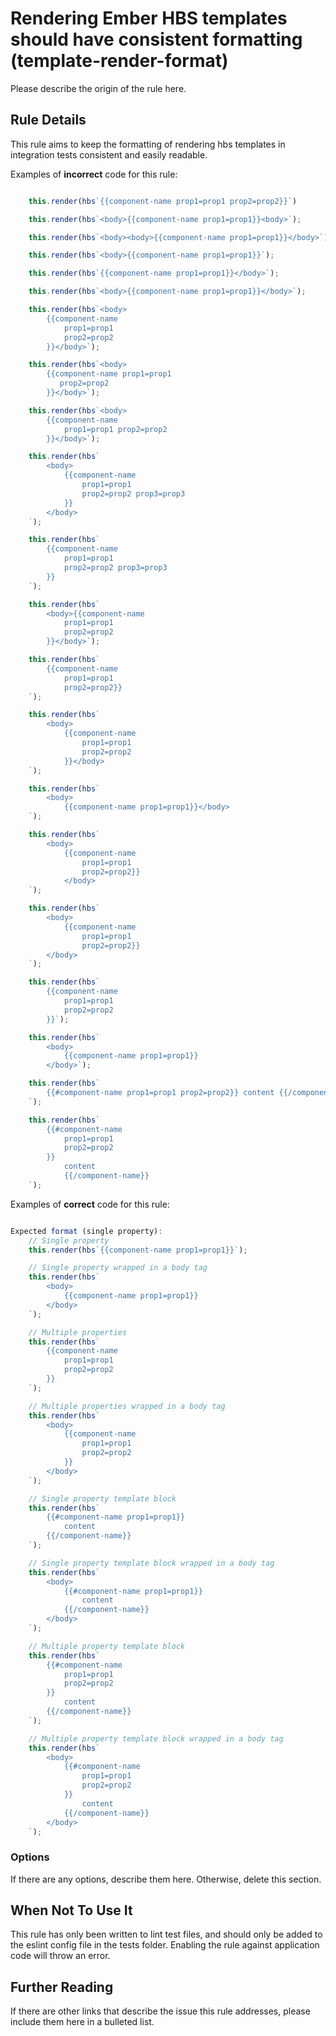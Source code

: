 # Rendering Ember HBS templates should have consistent formatting (template-render-format)

Please describe the origin of the rule here.


## Rule Details

This rule aims to keep the formatting of rendering hbs templates in integration tests consistent and easily readable.

Examples of **incorrect** code for this rule:

```js

    this.render(hbs`{{component-name prop1=prop1 prop2=prop2}}`)

    this.render(hbs`<body>{{component-name prop1=prop1}}<body>`);

    this.render(hbs`<body><body>{{component-name prop1=prop1}}</body>`);

    this.render(hbs`<body>{{component-name prop1=prop1}}`);

    this.render(hbs`{{component-name prop1=prop1}}</body>`);

    this.render(hbs`<body>{{component-name prop1=prop1}}</body>`);

    this.render(hbs`<body>
        {{component-name
            prop1=prop1
            prop2=prop2
        }}</body>`);

    this.render(hbs`<body>
        {{component-name prop1=prop1
           prop2=prop2
        }}</body>`);

    this.render(hbs`<body>
        {{component-name
            prop1=prop1 prop2=prop2
        }}</body>`);

    this.render(hbs`
        <body>
            {{component-name
                prop1=prop1
                prop2=prop2 prop3=prop3
            }}
        </body>
    `);

    this.render(hbs`
        {{component-name
            prop1=prop1
            prop2=prop2 prop3=prop3
        }}
    `);

    this.render(hbs`
        <body>{{component-name
            prop1=prop1
            prop2=prop2
        }}</body>`);

    this.render(hbs`
        {{component-name
            prop1=prop1
            prop2=prop2}}
    `);

    this.render(hbs`
        <body>
            {{component-name
                prop1=prop1
                prop2=prop2
            }}</body>
    `);

    this.render(hbs`
        <body>
            {{component-name prop1=prop1}}</body>
    `);

    this.render(hbs`
        <body>
            {{component-name
                prop1=prop1
                prop2=prop2}}
            </body>
    `);

    this.render(hbs`
        <body>
            {{component-name
                prop1=prop1
                prop2=prop2}}
        </body>
    `);

    this.render(hbs`
        {{component-name
            prop1=prop1
            prop2=prop2
        }}`);

    this.render(hbs`
        <body>
            {{component-name prop1=prop1}}
        </body>`);

    this.render(hbs`
        {{#component-name prop1=prop1 prop2=prop2}} content {{/component-name}}
    `);

    this.render(hbs`
        {{#component-name
            prop1=prop1
            prop2=prop2
        }}
            content
            {{/component-name}}
    `);
```

Examples of **correct** code for this rule:

```js

Expected format (single property):
    // Single property
    this.render(hbs`{{component-name prop1=prop1}}`);

    // Single property wrapped in a body tag
    this.render(hbs`
        <body>
            {{component-name prop1=prop1}}
        </body>
    `);

    // Multiple properties
    this.render(hbs`
        {{component-name
            prop1=prop1
            prop2=prop2
        }}
    `);

    // Multiple properties wrapped in a body tag
    this.render(hbs`
        <body>
            {{component-name
                prop1=prop1
                prop2=prop2
            }}
        </body>
    `);

    // Single property template block
    this.render(hbs`
        {{#component-name prop1=prop1}}
            content
        {{/component-name}}
    `);

    // Single property template block wrapped in a body tag
    this.render(hbs`
        <body>
            {{#component-name prop1=prop1}}
                content
            {{/component-name}}
        </body>
    `);

    // Multiple property template block
    this.render(hbs`
        {{#component-name
            prop1=prop1
            prop2=prop2
        }}
            content
        {{/component-name}}
    `);

    // Multiple property template block wrapped in a body tag
    this.render(hbs`
        <body>
            {{#component-name
                prop1=prop1
                prop2=prop2
            }}
                content
            {{/component-name}}
        </body>
    `);

```

### Options

If there are any options, describe them here. Otherwise, delete this section.

## When Not To Use It

This rule has only been written to lint test files, and should only be added to the eslint config file in the tests folder.  Enabling the rule against application code will throw an error.

## Further Reading

If there are other links that describe the issue this rule addresses, please include them here in a bulleted list.
